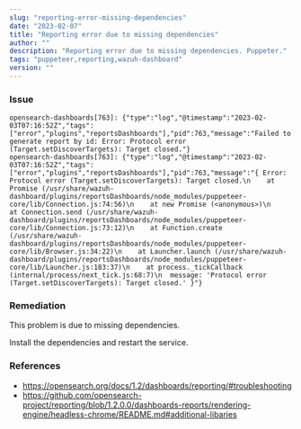 ```yaml
---
slug: "reporting-error-missing-dependencies"
date: "2023-02-07"
title: "Reporting error due to missing dependencies"
author: ""
description: "Reporting error due to missing dependencies. Puppeter."
tags: "puppeteer,reporting,wazuh-dashboard"
version: ""
---
```


### Issue
```
opensearch-dashboards[763]: {"type":"log","@timestamp":"2023-02-03T07:16:52Z","tags":["error","plugins","reportsDashboards"],"pid":763,"message":"Failed to generate report by id: Error: Protocol error (Target.setDiscoverTargets): Target closed."} 
opensearch-dashboards[763]: {"type":"log","@timestamp":"2023-02-03T07:16:52Z","tags":["error","plugins","reportsDashboards"],"pid":763,"message":"{ Error: Protocol error (Target.setDiscoverTargets): Target closed.\n    at Promise (/usr/share/wazuh-dashboard/plugins/reportsDashboards/node_modules/puppeteer-core/lib/Connection.js:74:56)\n    at new Promise (<anonymous>)\n    at Connection.send (/usr/share/wazuh-dashboard/plugins/reportsDashboards/node_modules/puppeteer-core/lib/Connection.js:73:12)\n    at Function.create (/usr/share/wazuh-dashboard/plugins/reportsDashboards/node_modules/puppeteer-core/lib/Browser.js:34:22)\n    at Launcher.launch (/usr/share/wazuh-dashboard/plugins/reportsDashboards/node_modules/puppeteer-core/lib/Launcher.js:183:37)\n    at process._tickCallback (internal/process/next_tick.js:68:7)\n  message: 'Protocol error (Target.setDiscoverTargets): Target closed.' }"} 
```

### Remediation

This problem is due to missing dependencies.

Install the dependencies and restart the service.

### References
- https://opensearch.org/docs/1.2/dashboards/reporting/#troubleshooting
- https://github.com/opensearch-project/reporting/blob/1.2.0.0/dashboards-reports/rendering-engine/headless-chrome/README.md#additional-libaries

